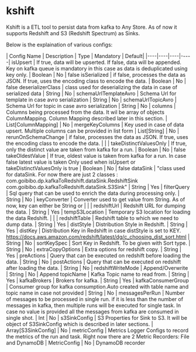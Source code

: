 # kshift

Kshift is a ETL tool to persist data from kafka to Any Store. As of now it supports Redshift and S3 (Redshift Spectrum) as Sinks.

Below is the explaination of various configs:

| Config Name | Description | Type | Mandatory | Default|
|----|----|----|-----|
isUpsert | If true, data will be upserted. If false, data will be appended. Key on kafka queue is mandatory in this case as data is deduplicated using key only. | Boolean | No | false 
isSerialized | if false, processes the data as JSON. If true, uses the encoding class to encode the data. | Boolean | No | false 
deserializerClass | class used for deserializing the data in case of serialized data | String | No | 
schemaUrlTemplateAvro | Schema Url for template in case avro serialization | String | No | 
schemaUrlTopicAvro | Schema Url for topic in case avro serialization | String | No | 
columns | Columns being processed from the data. It wil be array of objects ColumnMapping. Column Mapping described later in this section. | List[ColumnMapping] | No | 
mergeKeyColumns | Key used in case of data upsert. Multiple columns can be provided in list form | List[String] | No | 
rerunOnSchemaChange | if false, processes the data as JSON. If true, uses the encoding class to encode the data. |  |  | 
takeDistinctValuesOnly | If true, only the distinct value are taken from kafka for a run. | Boolean | No | false 
takeOldestValue | If true, oldest value is taken from kafka for a run. In case false latest value is taken Only used when isUpsert or takeDistinctValuesOnly is true | Boolean | No | false 
dataSink | "class used for dataSink. For now there are just 2 classes :
com.goibibo.dp.kafkaToRedshift.dataSink.RedshiftSink
com.goibibo.dp.kafkaToRedshift.dataSink.S3Sink" | String | Yes | 
filterQuery | Sql query that can be used to enrich the data during processing only. | String | No | 
keyConverter | Converter used to get value from String. As of now, key can either be String or  |  |  | 
redshiftUrl | Redshift URL for dumping the data. | String | Yes | 
tempS3Location | Temporary S3 location for loading the data Redshift. |  |  | 
redshiftTable | Redshift table to which we need to dump data. | String | Yes | 
distStyle | Distribution Style in Redshift. | String | Yes | 
distKey | Distribution Key in Redshift in case distStyle is set to KEY. https://docs.aws.amazon.com/redshift/latest/dg/c_choosing_dist_sort.html | String | No | 
sortKeySpec | Sort Key in Redshift. To be given with Sort type. | String | No | 
extraCopyOptions | Extra options for redshift copy. | String | Yes | 
preActions | Query that can be executed on redshift before loading the data. | String | No | 
postActions | Query that can be executed on redshift after loading the data. | String | No | 
redshiftWriteMode | Append/Overwrite | String | No | Append
topicName | Kafka Topic name to read from. | String | Yes | 
kafkaBrokers | Brokers for kafka. | String | Yes | 
kafkaConsumerGroup | Consumer group for kafka consumption.Auto created with table name and topic name in case not provided | String | No | 
messagesPerRun | Number of messages to be processed in single run. if it is less than the number of messages in kafka, then multiple runs will be executed for single task. In case no value is provided all the messages from kafka are consumed in single shot.  | Int | No | 
s3SinkConfig | S3 Properties for Sink to S3. It will be object of S3SinkConfig which is described in later sections. | Array[S3SinkConfig] | No | 
metricConfig | Metrics Logger Configs to record the metrics of the run and task. Right now there are 2 Metric Recorders: File and DynamoDB | MetricConfig | No | DynamoDB recorder
